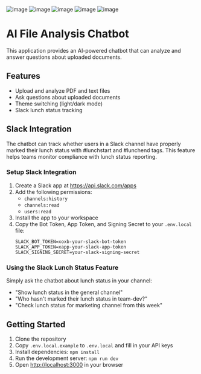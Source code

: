 ![image](https://github.com/user-attachments/assets/d0063c2e-f82f-4181-a72f-e4ce36fea67b)
![image](https://github.com/user-attachments/assets/5ec0da38-65cf-476b-8ac5-6939d636feb3)
![image](https://github.com/user-attachments/assets/2739a495-5748-4481-b4a5-b2a07aebcb7c)
![image](https://github.com/user-attachments/assets/9b0ce04f-7a19-4f28-935b-8512ba5b014a)
![image](https://github.com/user-attachments/assets/5dc951b7-1214-4258-b7d7-2333e6db88d6)

# AI File Analysis Chatbot

This application provides an AI-powered chatbot that can analyze and answer questions about uploaded documents.

## Features

- Upload and analyze PDF and text files
- Ask questions about uploaded documents
- Theme switching (light/dark mode)
- Slack lunch status tracking

## Slack Integration

The chatbot can track whether users in a Slack channel have properly marked their lunch status with #lunchstart and #lunchend tags. This feature helps teams monitor compliance with lunch status reporting.

### Setup Slack Integration

1. Create a Slack app at https://api.slack.com/apps
2. Add the following permissions:
   - `channels:history`
   - `channels:read`
   - `users:read`
3. Install the app to your workspace
4. Copy the Bot Token, App Token, and Signing Secret to your `.env.local` file:
   ```
   SLACK_BOT_TOKEN=xoxb-your-slack-bot-token
   SLACK_APP_TOKEN=xapp-your-slack-app-token
   SLACK_SIGNING_SECRET=your-slack-signing-secret
   ```

### Using the Slack Lunch Status Feature

Simply ask the chatbot about lunch status in your channel:

- "Show lunch status in the general channel"
- "Who hasn't marked their lunch status in team-dev?"
- "Check lunch status for marketing channel from this week"

## Getting Started

1. Clone the repository
2. Copy `.env.local.example` to `.env.local` and fill in your API keys
3. Install dependencies: `npm install` 
4. Run the development server: `npm run dev`
5. Open [http://localhost:3000](http://localhost:3000) in your browser
